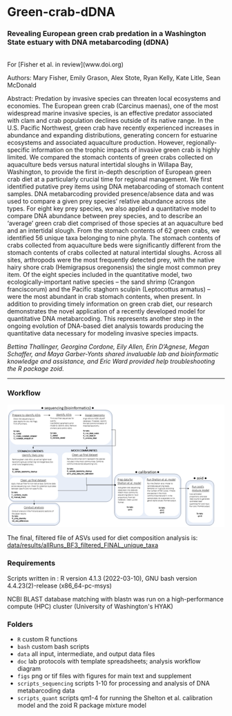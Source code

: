 # Green-crab-dDNA

### Revealing European green crab predation in a Washington State estuary with DNA metabarcoding (dDNA)
<br>
For [Fisher et al. in review](www.doi.org)

Authors: Mary Fisher, Emily Grason, Alex Stote, Ryan Kelly, Kate Litle, Sean McDonald

Abstract: Predation by invasive species can threaten local ecosystems and economies. The European green crab (Carcinus maenas), one of the most widespread marine invasive species, is an effective predator associated with clam and crab population declines outside of its native range. In the U.S. Pacific Northwest, green crab have recently experienced increases in abundance and expanding distributions, generating concern for estuarine ecosystems and associated aquaculture production. However, regionally-specific information on the trophic impacts of invasive green crab is highly limited. We compared the stomach contents of green crabs collected on aquaculture beds versus natural intertidal sloughs in Willapa Bay, Washington, to provide the first in-depth description of European green crab diet at a particularly crucial time for regional management. We first identified putative prey items using DNA metabarcoding of stomach content samples. DNA metabarcoding provided presence/absence data and was used to compare a given prey species’ relative abundance across site types. For eight key prey species, we also applied a quantitative model to compare DNA abundance between prey species, and to describe an ‘average’ green crab diet comprised of those species at an aquaculture bed and an intertidal slough. From the stomach contents of 62 green crabs, we identified 56 unique taxa belonging to nine phyla. The stomach contents of crabs collected from aquaculture beds were significantly different from the stomach contents of crabs collected at natural intertidal sloughs. Across all sites, arthropods were the most frequently detected prey, with the native hairy shore crab (Hemigrapsus oregonensis) the single most common prey item. Of the eight species included in the quantitative model, two ecologically-important native species – the sand shrimp (Crangon franciscorum) and the Pacific staghorn sculpin (Leptocottus armatus) – were the most abundant in crab stomach contents, when present. In addition to providing timely information on green crab diet, our research demonstrates the novel application of a recently developed model for quantitative DNA metabarcoding. This represents another step in the ongoing evolution of DNA-based diet analysis towards producing the quantitative data necessary for modeling invasive species impacts.


*Bettina Thallinger, Georgina Cordone, Eily Allen, Erin D’Agnese, Megan Schaffer, and Maya Garber-Yonts shared invaluable lab and bioinformatic knowledge and assistance, and Eric Ward provided help troubleshooting the R package zoid.*  
___________________


### Workflow

![doc-worksflow-img](https://github.com/mfisher5/Green-crab-dDNA/blob/main/doc/analysis_workflow.png?raw=true)

The final, filtered file of ASVs used for diet composition analysis is: [data/results/allRuns_BF3_filtered_FINAL_unique_taxa](https://github.com/mfisher5/Green-crab-dDNA/blob/main/data/results/allRuns_BF3_filtered_FINAL_unique_taxa.csv)

### Requirements

Scripts written in : R version 4.1.3 (2022-03-10), GNU bash version 4.4.23(2)-release (x86_64-pc-msys)

NCBI BLAST database matching with blastn was run on a high-performance compute (HPC) cluster (University of Washington's HYAK)


### Folders
- `R` custom R functions
- `bash` custom bash scripts 
- `data` all input, intermediate, and output data files
- `doc` lab protocols with template spreadsheets; analysis workflow diagram
- `figs` png or tif files with figures for main text and supplement
- `scripts_sequencing` scripts 1-10 for processing and analysis of DNA metabarcoding data
- `scripts_quant` scripts qm1-4 for running the Shelton et al. calibration model and the zoid R package mixture model



